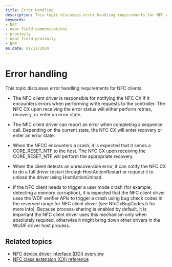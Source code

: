 ```yaml
---
title: Error Handling
description: This topic discusses error handling requirements for NFC clients.
keywords:
- NFC
- near field communications
- proximity
- near field proximity
- NFP
ms.date: 01/11/2024
---
```


# Error handling

This topic discusses error handling requirements for NFC clients.

- The NFC client driver is responsible for notifying the NFC CX if it encounters errors when performing write requests to the controller. The NFC CX upon receiving the error status will either perform retries, recovery, or enter an error state.

- The NFC client driver can report an error when completing a sequence call. Depending on the current state, the NFC CX will enter recovery or enter an error state.

- When the NFCC encounters a crash, it is expected that it sends a CORE_RESET_NTF to the host. The NFC CX upon receiving the CORE_RESET_NTF will perform the appropriate recovery.

- When the client detects an unrecoverable error, it can notify the NFC CX to do a full driver restart through HostActionRestart or request it to unload the driver using HostActionUnload.

- If the NFC client needs to trigger a user mode crash (for example, detecting a memory corruption), it is expected that the NFC client driver uses the WDF verifier APIs to trigger a crash using bug check codes in the reserved range for NFC client driver (see NfcCxBugCodes.h for more info). Because process-sharing is enabled by default, it is important the NFC client driver uses this mechanism only when absolutely required, otherwise it might bring down other drivers in the WUDF driver host process.

## Related topics

- [NFC device driver interface (DDI) overview](/windows-hardware/drivers/ddi/index)
- [NFC class extension (CX) reference](/windows-hardware/drivers/ddi/index)
